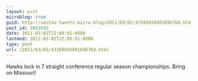 ```yaml
---
layout: post
microblog: true
guid: http://vmstan-tweets.micro.blog/2011/03/02/43160926001696768.html
post_id: 3043592
date: 2011-03-02T22:09:01-0600
lastmod: 2011-03-02T22:09:01-0600
type: post
url: /2011/03/02/43160926001696768.html
---
```

Hawks lock in 7 straight conference regular season championships. Bring on Missouri!
